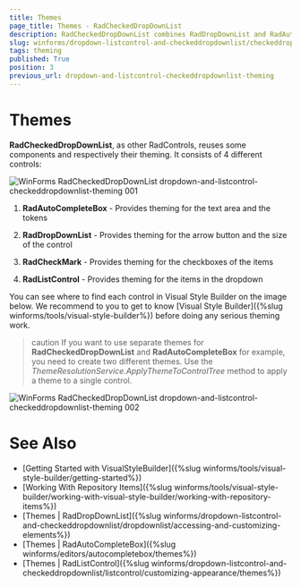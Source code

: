 ```yaml
---
title: Themes
page_title: Themes - RadCheckedDropDownList
description: RadCheckedDropDownList combines RadDropDownList and RadAutoCompleteBox in order to provide functionality to check items in the drop down area and tokenize them in the text area. 
slug: winforms/dropdown-listcontrol-and-checkeddropdownlist/checkeddropdownlist/theming
tags: theming
published: True
position: 3
previous_url: dropdown-and-listcontrol-checkeddropdownlist-theming
---
```


# Themes

__RadCheckedDropDownList__, as other RadControls, reuses some components and respectively their theming. It consists of 4 different controls:
        
![WinForms RadCheckedDropDownList dropdown-and-listcontrol-checkeddropdownlist-theming 001](images/dropdown-and-listcontrol-checkeddropdownlist-theming001.png)

1. __RadAutoCompleteBox__ - Provides theming for the text area and the tokens
            

1. __RadDropDownList__ - Provides theming for the arrow button and the size of the control
            

1. __RadCheckMark__ - Provides theming for the checkboxes of the items
            

1. __RadListControl__ - Provides theming for the items in the dropdown
            

You can see where to find each control in Visual Style Builder on the image below. We recommend to you to get to know [Visual Style Builder]({%slug winforms/tools/visual-style-builder%}) before doing any serious theming work.
        
>caution If you want to use separate themes for __RadCheckedDropDownList__ and __RadAutoCompleteBox__ for example, you need to create two different themes. Use the *ThemeResolutionService.ApplyThemeToControlTree* method to apply a theme to a single control.

![WinForms RadCheckedDropDownList dropdown-and-listcontrol-checkeddropdownlist-theming 002](images/dropdown-and-listcontrol-checkeddropdownlist-theming002.png)

# See Also 

* [Getting Started with VisualStyleBuilder]({%slug winforms/tools/visual-style-builder/getting-started%})
* [Working With Repository Items]({%slug winforms/tools/visual-style-builder/working-with-visual-style-builder/working-with-repository-items%})
* [Themes | RadDropDownList]({%slug winforms/dropdown-listcontrol-and-checkeddropdownlist/dropdownlist/accessing-and-customizing-elements%})
* [Themes | RadAutoCompleteBox]({%slug winforms/editors/autocompletebox/themes%})
* [Themes | RadListControl]({%slug winforms/dropdown-listcontrol-and-checkeddropdownlist/listcontrol/customizing-appearance/themes%})
